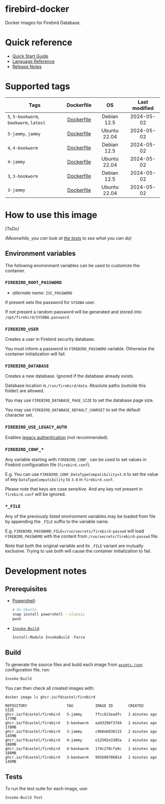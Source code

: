 # firebird-docker

Docker images for Firebird Database.



# Quick reference

  - [Quick Start Guide](https://firebirdsql.org/file/documentation/html/en/firebirddocs/qsg5/firebird-5-quickstartguide.html)
  - [Language Reference](https://firebirdsql.org/file/documentation/html/en/refdocs/fblangref50/firebird-50-language-reference.html)
  - [Release Notes](https://firebirdsql.org/file/documentation/release_notes/html/en/5_0/rlsnotes50.html)



# Supported tags

|Tags|Dockerfile|OS|Last modified|
|-|:-:|:-:|:-:|
|`5`, `5-bookworm`, `bookworm`, `latest`|[Dockerfile](./generated/5/bookworm/Dockerfile)|Debian 12.5|2024-05-02|
|`5-jammy`, `jammy`|[Dockerfile](./generated/5/jammy/Dockerfile)|Ubuntu 22.04|2024-05-02|
|`4`, `4-bookworm`|[Dockerfile](./generated/4/bookworm/Dockerfile)|Debian 12.5|2024-05-02|
|`4-jammy`|[Dockerfile](./generated/4/jammy/Dockerfile)|Ubuntu 22.04|2024-05-02|
|`3`, `3-bookworm`|[Dockerfile](./generated/3/bookworm/Dockerfile)|Debian 12.5|2024-05-02|
|`3-jammy`|[Dockerfile](./generated/3/jammy/Dockerfile)|Ubuntu 22.04|2024-05-02|



# How to use this image


_[ToDo]_

_(Meanwhile, you can look at [the tests](src/image.tests.ps1#L71) to see what you can do)_

## Environment variables

The following environment variables can be used to customize the container.




### `FIREBIRD_ROOT_PASSWORD`
  - _alternate name_: `ISC_PASSWORD`

If present sets the password for `SYSDBA` user.

If not present a random password will be generated and stored into `/opt/firebird/SYSDBA.password`.



### `FIREBIRD_USER`

Creates a user in Firebird security database.

You must inform a password in `FIREBIRD_PASSWORD` variable. Otherwise the container initialization will fail.



### `FIREBIRD_DATABASE`

Creates a new database. Ignored if the database already exists.

Database location is `/run/firebird/data`. Absolute paths (outside this folder) are allowed.

You may use `FIREBIRD_DATABASE_PAGE_SIZE` to set the database page size.

You may use `FIREBIRD_DATABASE_DEFAULT_CHARSET` to set the default character set.



### `FIREBIRD_USE_LEGACY_AUTH`

Enables [legacy authentication](https://firebirdsql.org/file/documentation/release_notes/html/en/3_0/rlsnotes30.html#rnfb30-compat-legacyauth) (not recommended).



### `FIREBIRD_CONF_*`

Any variable starting with `FIREBIRD_CONF_` can be used to set values in Firebird configuration file (`firebird.conf`).

E.g. You can use `FIREBIRD_CONF_DataTypeCompatibility=3.0` to set the value of key `DataTypeCompatibility` to `3.0` in `firebird.conf`.

Please note that keys are case sensitive. And any key not present in `firebird.conf` will be ignored.



### `*_FILE`

Any of the previously listed environment variables may be loaded from file by appending the `_FILE` suffix to the variable name.

E.g. `FIREBIRD_PASSWORD_FILE=/run/secrets/firebird-passwd` will load `FIREBIRD_PASSWORD` with the content from `/run/secrets/firebird-passwd` file.

Note that both the original variable and its `_FILE` variant are mutually exclusive. Trying to use both will cause the container initialization to fail.



# Development notes

## Prerequisites

  - [Powershell](https://github.com/PowerShell/PowerShell):
    ```bash
    # On Ubuntu
    snap install powershell --classic
    pwsh
    ```

  - [`Invoke-Build`](https://github.com/nightroman/Invoke-Build):
    ```powershell
    Install-Module InvokeBuild -Force
    ```



## Build

To generate the source files and build each image from [`assets.json`](assets.json) configuration file, run:

```bash
Invoke-Build
```

You can then check all created images with:

```bash
docker image ls ghcr.io/fdcastel/firebird
```

```
REPOSITORY                  TAG          IMAGE ID       CREATED         SIZE
ghcr.io/fdcastel/firebird   5-jammy      7fcc613eadfc   2 minutes ago   177MB
ghcr.io/fdcastel/firebird   5-bookworm   aa93296f37d4   2 minutes ago   178MB
ghcr.io/fdcastel/firebird   3-jammy      c966eb830115   2 minutes ago   145MB
ghcr.io/fdcastel/firebird   4-jammy      e12502e3385a   2 minutes ago   186MB
ghcr.io/fdcastel/firebird   4-bookworm   174c278cfa9c   2 minutes ago   188MB
ghcr.io/fdcastel/firebird   3-bookworm   993b80786814   2 minutes ago   145MB
```


## Tests

To run the test suite for each image, use:

```bash
Invoke-Build Test
```
